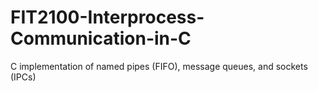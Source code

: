 # FIT2100-Interprocess-Communication-in-C
C implementation of named pipes (FIFO), message queues, and sockets (IPCs)
